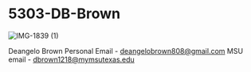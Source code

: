 # 5303-DB-Brown

![IMG-1839 (1)](https://user-images.githubusercontent.com/89496991/130715042-94b64431-c66a-46b9-ac4e-cb976e18343a.JPG)

Deangelo Brown
Personal Email - deangelobrown808@gmail.com
MSU email - dbrown1218@mymsutexas.edu


